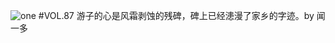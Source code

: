 ![one](http://image.wufazhuce.com/FgqJ0p7oE5a08axRGw2Ny3AN2t6m)
#VOL.87
游子的心是风霜剥蚀的残碑，碑上已经漶漫了家乡的字迹。by 闻一多